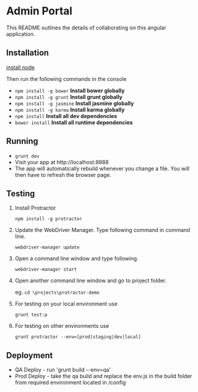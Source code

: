 # Admin Portal

This README outlines the details of collaborating on this angular application.

## Installation

[install node](https://nodejs.org/)

Then run the following commands in the console
 * `npm install -g bower` **Install bower globally**
 * `npm install -g grunt` **Install grunt globally**
 * `npm install -g jasmine` **Install jasmine globally**
 * `npm install -g karma` **Install karma globally**
 * `npm install` **Install all dev dependencies**
 * `bower install` **Install all runtime dependencies**

## Running

* `grunt dev`
* Visit your app at http://localhost:8888
* The app will automatically rebuild whenever you change a file. You will then have to refresh the browser page.

## Testing

1. Install Protractor

    `npm install -g protractor`

2. Update the WebDriver Manager. Type following command in command line.

    `webdriver-manager update` 

6. Open a command line window and type following.

	`webdriver-manager start`

7. Open another command line window and go to project folder.
    
    eg. `cd \projects\protractor-demo`

8. For testing on your local environment use
    
    `grunt test:p`
    
9. For testing on other environments use

    `grunt protractor --env=[prod|staging|dev|local]`

## Deployment

* QA Deploy -  run 'grunt build --env=qa'
* Prod Deploy - take the qa build and replace the env.js in the build folder from required environment located in /config